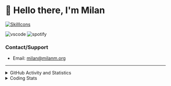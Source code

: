 # 👋 Hello there, I'm Milan
[![SkillIcons](https://skillicons.dev/icons?i=js,ts,nextjs,tailwind,html,go,bash,git,nginx,prisma,kubernetes,docker,linux)](https://skillicons.dev)

![vscode](https://nocache.advaith.workers.dev?url=https://img.shields.io/endpoint?url=https://dev.discordprofiles.me/api/badge/vscode/423203831971708958)
![spotify](https://nocache.advaith.workers.dev/?url=https://img.shields.io/endpoint?url=https://milanm.org/api/spotify/shields&cacheSeconds=10)

### Contact/Support

- Email: [milan@milanm.org](mailto:milan@milanm.org)
 
---
 
<details>
  <summary>GitHub Activity and Statistics</summary>
  <img src="/github-metrics.svg" />
</details>
<details>
  <summary>Coding Stats</summary>
  <!--START_SECTION:waka-->

```txt
TypeScript   3 hrs 34 mins   ████████████████░░░░░░░░░   64.32 %
Docker       49 mins         ███▓░░░░░░░░░░░░░░░░░░░░░   14.76 %
Bash         34 mins         ██▓░░░░░░░░░░░░░░░░░░░░░░   10.46 %
JSON         15 mins         █░░░░░░░░░░░░░░░░░░░░░░░░   04.62 %
TSConfig     10 mins         ▓░░░░░░░░░░░░░░░░░░░░░░░░   03.29 %
```

<!--END_SECTION:waka-->
</details>
